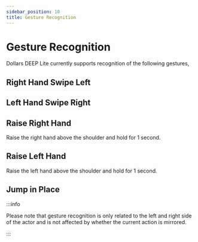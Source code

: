 ```yaml
---
sidebar_position: 10
title: Gesture Recognition
---
```


# Gesture Recognition

Dollars DEEP Lite currently supports recognition of the following gestures,

## Right Hand Swipe Left

## Left Hand Swipe Right

## Raise Right Hand
Raise the right hand above the shoulder and hold  for 1 second.

## Raise Left Hand
Raise the left hand above the shoulder and hold  for 1 second.

## Jump in Place

:::info

Please note that gesture recognition is only related to the left and right side of the actor and is not affected by whether the current action is mirrored.

:::
